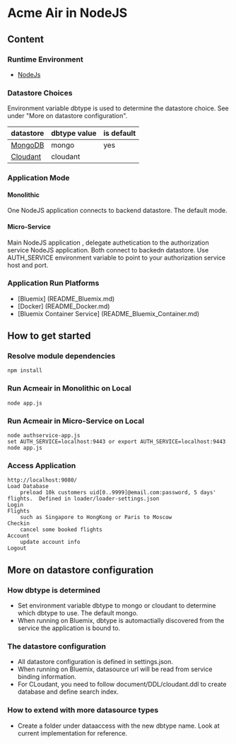 # Acme Air in NodeJS 

## Content

### Runtime Environment

* [NodeJs](http://nodejs.org/download/)


### Datastore Choices

Environment variable dbtype is used to determine the datastore choice. See under "More on datastore configuration".

datastore | dbtype value | is default 
--- | --- | --- |
[MongoDB](https://www.mongodb.org/downloads) | mongo | yes
[Cloudant](https://cloudant.com) | cloudant | 


### Application Mode

#### Monolithic 

One NodeJS application connects to backend datastore. The default mode.

#### Micro-Service

Main NodeJS application , delegate authetication to the authorization service NodeJS application. Both connect to backedn datastore. Use AUTH_SERVICE environment variable to point to your authorization service host and port.


### Application Run Platforms

* [Bluemix] (README_Bluemix.md)
* [Docker] (README_Docker.md)
* [Bluemix Container Service] (README_Bluemix_Container.md)


## How to get started

### Resolve module dependencies

	npm install


### Run Acmeair in Monolithic on Local

	node app.js
		
		
### Run Acmeair in Micro-Service on Local

	node authservice-app.js
	set AUTH_SERVICE=localhost:9443 or export AUTH_SERVICE=localhost:9443
	node app.js
	
	
### Access Application 

	http://localhost:9080/
	Load Database 
		preload 10k customers uid[0..9999]@email.com:password, 5 days' flights.  Defined in loader/loader-settings.json
	Login
	Flights
		such as Singapore to HongKong or Paris to Moscow 
	Checkin
		cancel some booked flights
	Account
		update account info
	Logout	
	
	
	
## More on datastore configuration

### How dbtype is determined

* Set environment variable dbtype to mongo or cloudant to determine which dbtype to use. The default mongo. 
* When running on Bluemix, dbtype is automactially discovered from the service the application is bound to.

### The datastore configuration

* All datastore configuration is defined in settings.json.
* When running on Bluemix, datasource url will be read from service binding information.
* For CLoudant, you need to follow document/DDL/cloudant.ddl to create database and define search index.

### How to extend with more datasource types

* Create a folder under dataaccess with the new dbtype name. Look at current implementation for reference.

